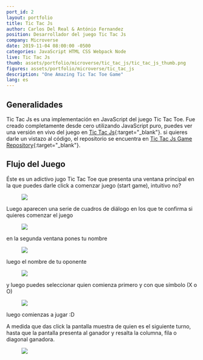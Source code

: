 ```yaml
---
port_id: 2
layout: portfolio
title: Tic Tac Js
author: Carlos Del Real & António Fernandez
position: Desarrollador del juego Tic Tac Js
company: Microverse
date: 2019-11-04 08:00:00 -0500
categories: JavaScript HTML CSS Webpack Node
live: Tic Tac Js
thumb: assets/portfolio/microverse/tic_tac_js/tic_tac_js_thumb.png
figures: assets/portfolio/microverse/tic_tac_js
description: "One Amazing Tic Tac Toe Game"
lang: es
---
```


## Generalidades

Tic Tac Js es una implementación en JavaScript del juego Tic Tac Toe. Fue creado completamente desde cero utilizando JavaScript puro, puedes ver una versión en vivo del juego en [Tic Tac Js](https://carloshdelreal.github.io/tic-tac-js/){:target="_blank"}. si quieres darle un vistazo al código, el repositorio se encuentra en [Tic Tac Js Game Repository](https://carloshdelreal.github.io/tic-tac-js/){:target="_blank"}.

## Flujo del Juego

Éste es un adictivo jugo Tic Tac Toe que presenta una ventana principal en la que puedes darle click a comenzar juego (start game), intuitivo no?

<figure class="figure">
    <img src="{{ url }}/{{ page.figures }}/tic_tac_js_home.png">
</figure>

Luego aparecen una serie de cuadros de diálogo en los que te confirma si quieres comenzar el juego

<figure class="figure">
    <img src="{{ url }}/{{ page.figures }}/lets_play.png">
</figure>

en la segunda ventana pones tu nombre

<figure class="figure">
    <img src="{{ url }}/{{ page.figures }}/enter_name.png">
</figure>

luego el nombre de tu oponente

<figure class="figure">
    <img src="{{ url }}/{{ page.figures }}/enter_other.png">
</figure>

y luego puedes seleccionar quien comienza primero y con que símbolo (X o O)

<figure class="figure">
    <img src="{{ url }}/{{ page.figures }}/pick_symbol.png">
</figure>

luego comienzas a jugar :D

A medida que das click la pantalla muestra de quien es el siguiente turno, hasta que la pantalla presenta al ganador y resalta la columna, fila o diagonal ganadora.

<figure class="figure">
    <img src="{{ url }}/{{ page.figures }}/you_win.png">
</figure>
